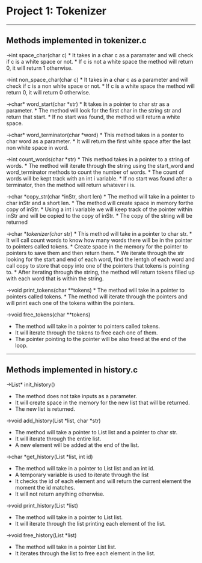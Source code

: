 
Project 1: Tokenizer
====================

-----------------------------------
Methods implemented in tokenizer.c
-----------------------------------
->int space_char(char c)
    * It takes in a char c as a paramater and will check if c is a white space or not.
    * If c is not a white space the method will return 0, it will return 1
      otherwise.

->int non_space_char(char c)
    * It takes in a char c as a parameter and will check if c is a non white
      space or not.
    * If c is a white space the method will return 0, it will return 0
      otherwise.
      
->char* word_start(char *str)
    * It takes in a pointer to char str as a parameter.
    * The method will look for the first char in the string str and return
      that start.
    * If no start was found, the method will return a white space.

->char* word_terminator(char *word)
    * This method takes in a ponter to char word as a parameter.
    * It will return the first white space after the last non white space in
      word.

->int count_words(char *str)
    * This method takes in a pointer to a string of words.
    * The method will iterate through the string using the start_word and
      word_terminator methods to count the number of words.
    * The count of words will be kept track with an int i variable.
    * If no start was found after a terminator, then the method will return
      whatever i is.

->char *copy_str(char *inStr, short len)
    * The method will take in a pointer to char inStr and a short len.
    * The method will create space in memory forthe copy of inStr.
    * Using a int i variable we will keep track of the pointer within inStr
      and will be copied to the copy of inStr.
    * The copy of the string will be returned

->char **tokenizer(char* str)
    * This method will take in a pointer to char str.
    * It will call count words to know how many words there will be in the
      pointer to pointers called tokens.
    * Create space in the memory for the pointer to pointers to save them and
      then return them.
    * We iterate through the str looking for the start and end of each word,
      find the lentgh of each word and call copy to store that copy into one of
      the pointers that tokens is pointing to.
    * After iterating through the string, the method will return tokens filled
      up with each word that is within the string.

->void print_tokens(char **tokens)
    * The method will take in a pointer to pointers called tokens.
    * The method will iterate through the pointers and will print each one of
    the tokens within the pointers.

->void free_tokens(char **tokens)
   * The method will take in a pointer to pointers called tokens.
   * It will iterate through the tokens to free each one of them.
   * The pointer pointing to the pointer will be also freed at the end of the loop.


-----------------------------------
Methods implemented in history.c
-----------------------------------
->List* init_history()
   * The method does not take inputs as a parameter.
   * It will create space in the memory for the new list that will be returned.
   * The new list is returned.

->void add_history(List *list, char *str)
   * The method will take a pointer to List list and a pointer to char str.
   * It will iterate through the entire list.
   * A new element will be added at the end of the list.

->char *get_history(List *list, int id)
   * The method will take in a pointer to List list and an int id.
   * A temporary variable is used to iterate through the list
   * It checks the id of each element and will return the current element the
     moment the id matches.
   * It will not return anything otherwise.

->void print_history(List *list)
   * The method will take in a pointer to List list.
   * It will iterate through the list printing each element of the list.

->void free_history(List *list)
   * The method will take in a pointer List list.
   * It iterates through the list to free each element in the list.
